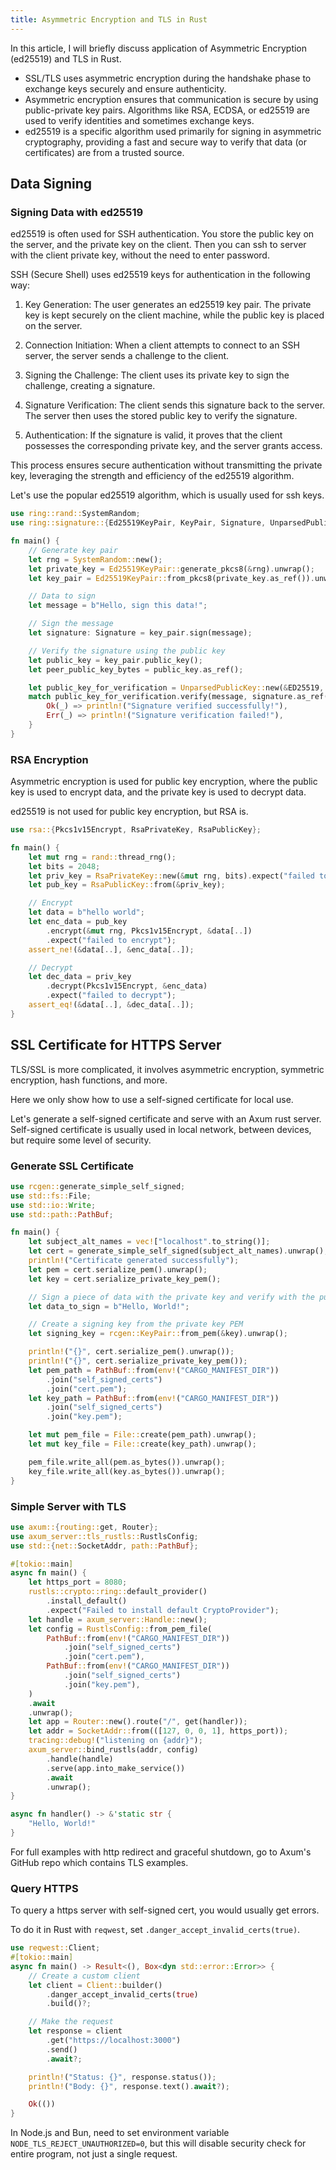 ```yaml
---
title: Asymmetric Encryption and TLS in Rust
---
```


In this article, I will briefly discuss application of Asymmetric Encryption (ed25519) and TLS in Rust.

- SSL/TLS uses asymmetric encryption during the handshake phase to exchange keys securely and ensure authenticity.
- Asymmetric encryption ensures that communication is secure by using public-private key pairs. Algorithms like RSA, ECDSA, or ed25519 are used to verify identities and sometimes exchange keys.
- ed25519 is a specific algorithm used primarily for signing in asymmetric cryptography, providing a fast and secure way to verify that data (or certificates) are from a trusted source.

## Data Signing


### Signing Data with ed25519

ed25519 is often used for SSH authentication. You store the public key on the server, and the private key on the client. 
Then you can ssh to server with the client private key, without the need to enter password.

SSH (Secure Shell) uses ed25519 keys for authentication in the following way:

1. Key Generation: The user generates an ed25519 key pair. The private key is kept securely on the client machine, while the public key is placed on the server.

2. Connection Initiation: When a client attempts to connect to an SSH server, the server sends a challenge to the client.

3. Signing the Challenge: The client uses its private key to sign the challenge, creating a signature.

4. Signature Verification: The client sends this signature back to the server. The server then uses the stored public key to verify the signature.

5. Authentication: If the signature is valid, it proves that the client possesses the corresponding private key, and the server grants access.

This process ensures secure authentication without transmitting the private key, leveraging the strength and efficiency of the ed25519 algorithm.


Let's use the popular ed25519 algorithm, which is usually used for ssh keys.

```rust
use ring::rand::SystemRandom;
use ring::signature::{Ed25519KeyPair, KeyPair, Signature, UnparsedPublicKey, ED25519};

fn main() {
    // Generate key pair
    let rng = SystemRandom::new();
    let private_key = Ed25519KeyPair::generate_pkcs8(&rng).unwrap();
    let key_pair = Ed25519KeyPair::from_pkcs8(private_key.as_ref()).unwrap();

    // Data to sign
    let message = b"Hello, sign this data!";

    // Sign the message
    let signature: Signature = key_pair.sign(message);

    // Verify the signature using the public key
    let public_key = key_pair.public_key();
    let peer_public_key_bytes = public_key.as_ref();

    let public_key_for_verification = UnparsedPublicKey::new(&ED25519, peer_public_key_bytes);
    match public_key_for_verification.verify(message, signature.as_ref()) {
        Ok(_) => println!("Signature verified successfully!"),
        Err(_) => println!("Signature verification failed!"),
    }
}
```

### RSA Encryption

Asymmetric encryption is used for public key encryption, where the public key is used to encrypt data, and the private key is used to decrypt data.

ed25519 is not used for public key encryption, but RSA is.

```rust
use rsa::{Pkcs1v15Encrypt, RsaPrivateKey, RsaPublicKey};

fn main() {
    let mut rng = rand::thread_rng();
    let bits = 2048;
    let priv_key = RsaPrivateKey::new(&mut rng, bits).expect("failed to generate a key");
    let pub_key = RsaPublicKey::from(&priv_key);

    // Encrypt
    let data = b"hello world";
    let enc_data = pub_key
        .encrypt(&mut rng, Pkcs1v15Encrypt, &data[..])
        .expect("failed to encrypt");
    assert_ne!(&data[..], &enc_data[..]);

    // Decrypt
    let dec_data = priv_key
        .decrypt(Pkcs1v15Encrypt, &enc_data)
        .expect("failed to decrypt");
    assert_eq!(&data[..], &dec_data[..]);
}
```


## SSL Certificate for HTTPS Server

TLS/SSL is more complicated, it involves asymmetric encryption, symmetric encryption, hash functions, and more. 

Here we only show how to use a self-signed certificate for local use.

Let's generate a self-signed certificate and serve with an Axum rust server. Self-signed certificate is usually used in local network, between devices, but require some level of security.

### Generate SSL Certificate

```rust
use rcgen::generate_simple_self_signed;
use std::fs::File;
use std::io::Write;
use std::path::PathBuf;

fn main() {
    let subject_alt_names = vec!["localhost".to_string()];
    let cert = generate_simple_self_signed(subject_alt_names).unwrap();
    println!("Certificate generated successfully");
    let pem = cert.serialize_pem().unwrap();
    let key = cert.serialize_private_key_pem();

    // Sign a piece of data with the private key and verify with the public key
    let data_to_sign = b"Hello, World!";

    // Create a signing key from the private key PEM
    let signing_key = rcgen::KeyPair::from_pem(&key).unwrap();

    println!("{}", cert.serialize_pem().unwrap());
    println!("{}", cert.serialize_private_key_pem());
    let pem_path = PathBuf::from(env!("CARGO_MANIFEST_DIR"))
        .join("self_signed_certs")
        .join("cert.pem");
    let key_path = PathBuf::from(env!("CARGO_MANIFEST_DIR"))
        .join("self_signed_certs")
        .join("key.pem");

    let mut pem_file = File::create(pem_path).unwrap();
    let mut key_file = File::create(key_path).unwrap();

    pem_file.write_all(pem.as_bytes()).unwrap();
    key_file.write_all(key.as_bytes()).unwrap();
}
```

### Simple Server with TLS

```rust
use axum::{routing::get, Router};
use axum_server::tls_rustls::RustlsConfig;
use std::{net::SocketAddr, path::PathBuf};

#[tokio::main]
async fn main() {
    let https_port = 8080;
    rustls::crypto::ring::default_provider()
        .install_default()
        .expect("Failed to install default CryptoProvider");
    let handle = axum_server::Handle::new();
    let config = RustlsConfig::from_pem_file(
        PathBuf::from(env!("CARGO_MANIFEST_DIR"))
            .join("self_signed_certs")
            .join("cert.pem"),
        PathBuf::from(env!("CARGO_MANIFEST_DIR"))
            .join("self_signed_certs")
            .join("key.pem"),
    )
    .await
    .unwrap();
    let app = Router::new().route("/", get(handler));
    let addr = SocketAddr::from(([127, 0, 0, 1], https_port));
    tracing::debug!("listening on {addr}");
    axum_server::bind_rustls(addr, config)
        .handle(handle)
        .serve(app.into_make_service())
        .await
        .unwrap();
}

async fn handler() -> &'static str {
    "Hello, World!"
}
```

For full examples with http redirect and graceful shutdown, go to Axum's GitHub repo which contains TLS examples.

### Query HTTPS

To query a https server with self-signed cert, you would usually get errors.

To do it in Rust with `reqwest`, set `.danger_accept_invalid_certs(true)`.

```rust
use reqwest::Client;
#[tokio::main]
async fn main() -> Result<(), Box<dyn std::error::Error>> {
    // Create a custom client
    let client = Client::builder()
        .danger_accept_invalid_certs(true)
        .build()?;

    // Make the request
    let response = client
        .get("https://localhost:3000")
        .send()
        .await?;

    println!("Status: {}", response.status());
    println!("Body: {}", response.text().await?);

    Ok(())
}
```

In Node.js and Bun, need to set environment variable `NODE_TLS_REJECT_UNAUTHORIZED=0`, but this will disable security check for entire program, not just a single request.



